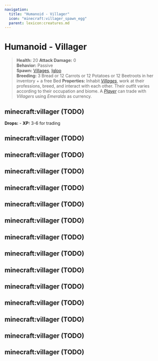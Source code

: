```yaml
---
navigation:
  title: "Humanoid - Villager"
  icon: "minecraft:villager_spawn_egg"
  parent: lexicon:creatures.md
---
```


# Humanoid - Villager

> __Health:__ 20 
> __Attack Damage:__ 0    
> __Behavior:__ Passive     
> __Spawn:__ [Villages](../world/structures.md#village), [Igloo](../world/structures.md#igloo)    
> __Breeding:__ 3 Bread or 12 Carrots or 12 Potatoes or 12 Beetroots in her inventory + a free Bed 
> __Properties:__ 
Inhabit [*Villages*](../world/structures.md#village), work at their professions, breed, and interact with each other. Their outfit varies according to their occupation and biome. A [*Player*](./human-player.md) can trade with *Villagers* using *Emeralds* as currency. 

## minecraft:villager (TODO)

<GameScene zoom={4}>
  <Entity id="minecraft:villager" />
</GameScene>

__Drops:__ -  __XP:__ 3-6 for trading

<a name="armorer"></a>
## minecraft:villager (TODO)

<GameScene zoom={4}>
  <Entity id="minecraft:villager" data="{VillagerData:{profession:armorer}}" />
</GameScene>

<a name="butcher"></a>
## minecraft:villager (TODO)

<GameScene zoom={4}>
  <Entity id="minecraft:villager" data="{VillagerData:{profession:butcher}}" />
</GameScene>

<a name="cartographer"></a>
## minecraft:villager (TODO)

<GameScene zoom={4}>
  <Entity id="minecraft:villager" data="{VillagerData:{profession:cartographer}}" />
</GameScene>

## minecraft:villager (TODO)

<GameScene zoom={4}>
  <Entity id="minecraft:villager" data="{VillagerData:{profession:fisherman}}" />
</GameScene>

<a name="fletcher"></a>
## minecraft:villager (TODO)

<GameScene zoom={4}>
  <Entity id="minecraft:villager" data="{VillagerData:{profession:fletcher}}" />
</GameScene>

<a name="leatherworker"></a>
## minecraft:villager (TODO)

<GameScene zoom={4}>
  <Entity id="minecraft:villager" data="{VillagerData:{profession:leatherworker}}" />
</GameScene>

<a name="librarian"></a>
## minecraft:villager (TODO)

<GameScene zoom={4}>
  <Entity id="minecraft:villager" data="{VillagerData:{profession:librarian}}" />
</GameScene>

<a name="mason"></a>
## minecraft:villager (TODO)

<GameScene zoom={4}>
  <Entity id="minecraft:villager" data="{VillagerData:{profession:mason}}" />
</GameScene>

<a name="shepherd"></a>
## minecraft:villager (TODO)

<GameScene zoom={4}>
  <Entity id="minecraft:villager" data="{VillagerData:{profession:shepherd}}" />
</GameScene>

<a name="cleric"></a>
## minecraft:villager (TODO)

<GameScene zoom={4}>
  <Entity id="minecraft:villager" data="{VillagerData:{profession:cleric}}" />
</GameScene>

<a name="farmer"></a>
## minecraft:villager (TODO)

<GameScene zoom={4}>
  <Entity id="minecraft:villager" data="{VillagerData:{profession:farmer}}" />
</GameScene>

<a name="toolsmith"></a>
## minecraft:villager (TODO)

<GameScene zoom={4}>
  <Entity id="minecraft:villager" data="{VillagerData:{profession:toolsmith}}" />
</GameScene>

<a name="weaponsmith"></a>
## minecraft:villager (TODO)

<GameScene zoom={4}>
  <Entity id="minecraft:villager" data="{VillagerData:{profession:weaponsmith}}" />
</GameScene>

<a name="nitwit"></a>
## minecraft:villager (TODO)

<GameScene zoom={4}>
  <Entity id="minecraft:villager" data="{VillagerData:{profession:nitwit}}" />
</GameScene>


